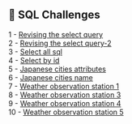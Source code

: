 ## 🎯 SQL Challenges

1 - [Revising the select query](https://github.com/danipishinin/HackerRank/blob/main/sql/revising-the-select-query.md) </br >
2 - [Revising the select query-2](https://github.com/danipishinin/HackerRank/blob/main/sql/revising-the-select-query-2.md) </br >
3 - [Select all sql](https://github.com/danipishinin/HackerRank/blob/main/sql/select-all-sql.md) </br >
4 - [Select by id](https://github.com/danipishinin/HackerRank/blob/main/sql/select-by-id.md) </br >
5 - [Japanese cities attributes](https://github.com/danipishinin/HackerRank/blob/main/sql/japanese-cities-attributes.md) </br >
6 - [Japanese cities name](https://github.com/danipishinin/HackerRank/blob/main/sql/japanese-cities-name.md) </br >
7 - [Weather observation station 1](https://github.com/danipishinin/HackerRank/blob/main/sql/weather-observation-station-1.md) </br >
8 - [Weather observation station 3](https://github.com/danipishinin/HackerRank/blob/main/sql/weather-observation-station-3.md) </br >
9 - [Weather observation station 4](https://github.com/danipishinin/HackerRank/blob/main/sql/weather-observation-station-4.md) </br >
10 - [Weather observation station 5](https://github.com/danipishinin/HackerRank/blob/main/sql/weather-observation-station-5.md) </br >
